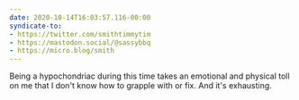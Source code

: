 ```yaml
---
date: 2020-10-14T16:03:57.116-00:00
syndicate-to:
- https://twitter.com/smithtimmytim
- https://mastodon.social/@sassybbq
- https://micro.blog/smith
---
```

Being a hypochondriac during this time takes an emotional and physical toll on me that I don't know how to grapple with or fix. And it's exhausting.
